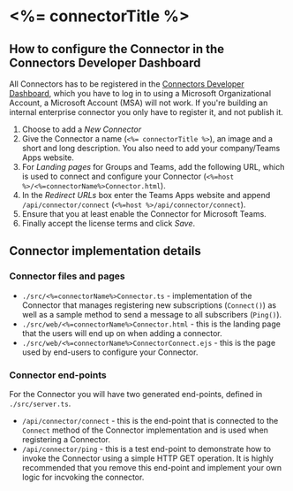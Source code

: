 # <%= connectorTitle %>

## How to configure the Connector in the Connectors Developer Dashboard

All Connectors has to be registered in the [Connectors Developer Dashboard](https://outlook.office.com/connectors/publish), which you have to log in to using a Microsoft Organizational Account, a Microsoft Account (MSA) will not work. If you're building an internal enterprise connector you only have to register it, and not publish it.

1. Choose to add a *New Connector*
2. Give the Connector a name (`<%= connectorTitle %>`), an image and a short and long description. You also need to add your company/Teams Apps website.
3. For *Landing pages* for Groups and Teams, add the following URL, which is used to connect and configure your Connector (`<%=host %>/<%=connectorName%>Connector.html`).
4. In the *Redirect URLs* box enter the Teams Apps website and append `/api/connector/connect` (`<%=host %>/api/connector/connect`).
5. Ensure that you at least enable the Connector for Microsoft Teams.
6. Finally accept the license terms and click *Save*.

## Connector implementation details

### Connector files and pages

* `./src/<%=connectorName%>Connector.ts` - implementation of the Connector that manages registering new subscriptions (`Connect()`) as well as a sample method to send a message to all subscribers (`Ping()`).
* `./src/web/<%=connectorName%>Connector.html` - this is the landing page that the users will end up on when adding a connector.
* `./src/web/<%=connectorName%>ConnectorConnect.ejs` - this is the page used by end-users to configure your Connector.

### Connector end-points

For the Connector you will have two generated end-points, defined in `./src/server.ts`.

* `/api/connector/connect` - this is the end-point that is connected to the `Connect` method of the Connector implementation and is used when registering a Connector. 
* `/api/connector/ping` - this is a test end-point to demonstrate how to invoke the Connector using a simple HTTP GET operation. It is highly recommended that you remove this end-point and implement your own logic for incvoking the connector.